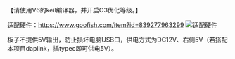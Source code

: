 【请使用V6的keil编译器，并开启O3优化等级。】

适配硬件：https://www.goofish.com/item?id=839277963299
![适配硬件](https://img.alicdn.com/imgextra/i4/1814409322/O1CN01yAnstc2IjX7XTXgkK_!!1814409322.jpg)



板子不提供5V输出，防止损坏电脑USB口，供电方式为DC12V、右侧5V（若搭配本项目daplink，插typec即可供电5V）。